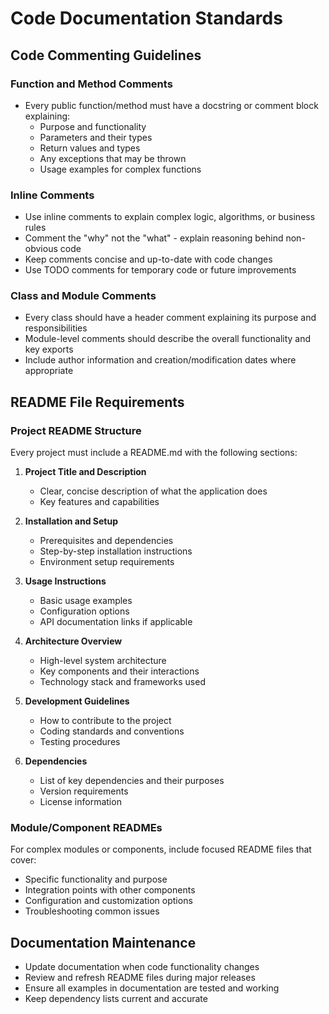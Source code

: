 # Code Documentation Standards

## Code Commenting Guidelines

### Function and Method Comments
- Every public function/method must have a docstring or comment block explaining:
  - Purpose and functionality
  - Parameters and their types
  - Return values and types
  - Any exceptions that may be thrown
  - Usage examples for complex functions

### Inline Comments
- Use inline comments to explain complex logic, algorithms, or business rules
- Comment the "why" not the "what" - explain reasoning behind non-obvious code
- Keep comments concise and up-to-date with code changes
- Use TODO comments for temporary code or future improvements

### Class and Module Comments
- Every class should have a header comment explaining its purpose and responsibilities
- Module-level comments should describe the overall functionality and key exports
- Include author information and creation/modification dates where appropriate

## README File Requirements

### Project README Structure
Every project must include a README.md with the following sections:

1. **Project Title and Description**
   - Clear, concise description of what the application does
   - Key features and capabilities

2. **Installation and Setup**
   - Prerequisites and dependencies
   - Step-by-step installation instructions
   - Environment setup requirements

3. **Usage Instructions**
   - Basic usage examples
   - Configuration options
   - API documentation links if applicable

4. **Architecture Overview**
   - High-level system architecture
   - Key components and their interactions
   - Technology stack and frameworks used

5. **Development Guidelines**
   - How to contribute to the project
   - Coding standards and conventions
   - Testing procedures

6. **Dependencies**
   - List of key dependencies and their purposes
   - Version requirements
   - License information

### Module/Component READMEs
For complex modules or components, include focused README files that cover:
- Specific functionality and purpose
- Integration points with other components
- Configuration and customization options
- Troubleshooting common issues

## Documentation Maintenance
- Update documentation when code functionality changes
- Review and refresh README files during major releases
- Ensure all examples in documentation are tested and working
- Keep dependency lists current and accurate